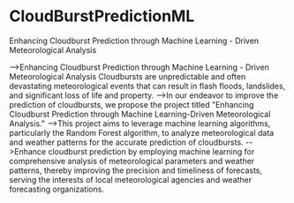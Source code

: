 # CloudBurstPredictionML
Enhancing Cloudburst Prediction through Machine Learning - Driven Meteorological Analysis

-->Enhancing Cloudburst Prediction through Machine Learning - Driven Meteorological Analysis Cloudbursts are unpredictable and often devastating meteorological events that can result in flash floods, landslides, and significant loss of life and property. 
-->In our endeavor to improve the prediction of cloudbursts, we propose the project titled "Enhancing Cloudburst Prediction through Machine Learning-Driven Meteorological Analysis." 
-->This project aims to leverage machine learning algorithms, particularly the Random Forest algorithm, to analyze meteorological data and weather patterns for the accurate prediction of cloudbursts.
-->Enhance cloudburst prediction by employing machine learning for comprehensive analysis of meteorological parameters and weather patterns, thereby improving the precision and timeliness of forecasts, serving the interests of local meteorological agencies and weather forecasting organizations.
